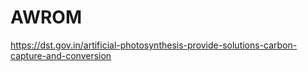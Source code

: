 # AWROM
https://dst.gov.in/artificial-photosynthesis-provide-solutions-carbon-capture-and-conversion
